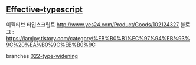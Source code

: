 ## [Effective-typescript](http://www.yes24.com/Product/Goods/102124327)

이펙티브 타입스크립트
http://www.yes24.com/Product/Goods/102124327
블로그 : https://iamjoy.tistory.com/category/%EB%B0%B1%EC%97%94%EB%93%9C%20%EA%B0%9C%EB%B0%9C

branches
[022-type-widening](https://github.com/erie0210/effective-typescript/tree/022-type-widening) 
